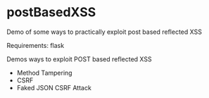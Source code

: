 # postBasedXSS
Demo of some ways to practically exploit post based reflected XSS



Requirements:
flask



Demos ways to exploit POST based reflected XSS
* Method Tampering
* CSRF
* Faked JSON CSRF Attack
